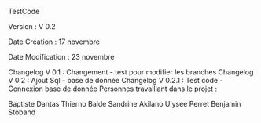 TestCode

Version : V 0.2

Date Création : 17 novembre

Date Modification : 23 novembre

Changelog V 0.1 : Changement - test pour modifier les branches 
Changelog V  0.2 : Ajout Sql - base de donnée
Changelog V  0.2.1 : Test code - Connexion base de donnée
Personnes travaillant dans le projet :

Baptiste Dantas
Thierno Balde
Sandrine Akilano
Ulysee Perret
Benjamin Stoband